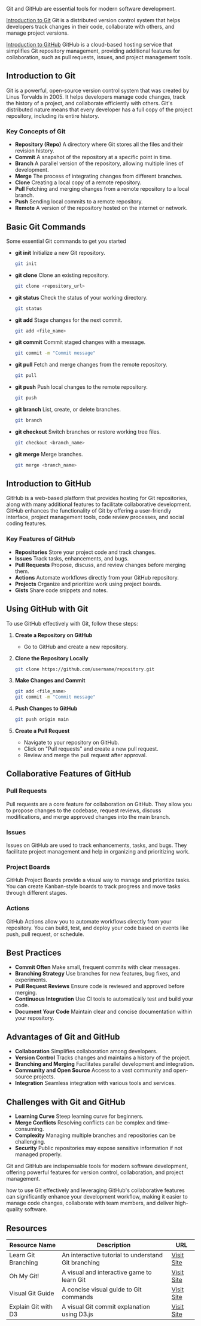 Git and GitHub are essential tools for modern software development. 

[Introduction to Git](#introduction-to-git)
Git is a distributed version control system that helps developers track changes in their code, collaborate with others, and manage project versions. 

[Introduction to GitHub](#introduction-to-github)
GitHub is a cloud-based hosting service that simplifies Git repository management, providing additional features for collaboration, such as pull requests, issues, and project management tools.

## Introduction to Git

Git is a powerful, open-source version control system that was created by Linus Torvalds in 2005. It helps developers manage code changes, track the history of a project, and collaborate efficiently with others. Git's distributed nature means that every developer has a full copy of the project repository, including its entire history.

### Key Concepts of Git

- **Repository (Repo)** A directory where Git stores all the files and their revision history.
- **Commit** A snapshot of the repository at a specific point in time.
- **Branch** A parallel version of the repository, allowing multiple lines of development.
- **Merge** The process of integrating changes from different branches.
- **Clone** Creating a local copy of a remote repository.
- **Pull** Fetching and merging changes from a remote repository to a local branch.
- **Push** Sending local commits to a remote repository.
- **Remote** A version of the repository hosted on the internet or network.

## Basic Git Commands

Some essential Git commands to get you started

- **git init** Initialize a new Git repository.
  ```bash
  git init
  ```

- **git clone** Clone an existing repository.
  ```bash
  git clone <repository_url>
  ```

- **git status** Check the status of your working directory.
  ```bash
  git status
  ```

- **git add** Stage changes for the next commit.
  ```bash
  git add <file_name>
  ```

- **git commit** Commit staged changes with a message.
  ```bash
  git commit -m "Commit message"
  ```

- **git pull** Fetch and merge changes from the remote repository.
  ```bash
  git pull
  ```

- **git push** Push local changes to the remote repository.
  ```bash
  git push
  ```

- **git branch** List, create, or delete branches.
  ```bash
  git branch
  ```

- **git checkout** Switch branches or restore working tree files.
  ```bash
  git checkout <branch_name>
  ```

- **git merge** Merge branches.
  ```bash
  git merge <branch_name>
  ```

## Introduction to GitHub

GitHub is a web-based platform that provides hosting for Git repositories, along with many additional features to facilitate collaborative development. GitHub enhances the functionality of Git by offering a user-friendly interface, project management tools, code review processes, and social coding features.

### Key Features of GitHub

- **Repositories** Store your project code and track changes.
- **Issues** Track tasks, enhancements, and bugs.
- **Pull Requests** Propose, discuss, and review changes before merging them.
- **Actions** Automate workflows directly from your GitHub repository.
- **Projects** Organize and prioritize work using project boards.
- **Gists** Share code snippets and notes.

## Using GitHub with Git

To use GitHub effectively with Git, follow these steps:

1. **Create a Repository on GitHub** 
   - Go to GitHub and create a new repository.

2. **Clone the Repository Locally**
   ```bash
   git clone https://github.com/username/repository.git
   ```

3. **Make Changes and Commit**
   ```bash
   git add <file_name>
   git commit -m "Commit message"
   ```

4. **Push Changes to GitHub**
   ```bash
   git push origin main
   ```

5. **Create a Pull Request**
   - Navigate to your repository on GitHub.
   - Click on "Pull requests" and create a new pull request.
   - Review and merge the pull request after approval.

## Collaborative Features of GitHub

### Pull Requests
Pull requests are a core feature for collaboration on GitHub. They allow you to propose changes to the codebase, request reviews, discuss modifications, and merge approved changes into the main branch.

### Issues
Issues on GitHub are used to track enhancements, tasks, and bugs. They facilitate project management and help in organizing and prioritizing work.

### Project Boards
GitHub Project Boards provide a visual way to manage and prioritize tasks. You can create Kanban-style boards to track progress and move tasks through different stages.

### Actions
GitHub Actions allow you to automate workflows directly from your repository. You can build, test, and deploy your code based on events like push, pull request, or schedule.

## Best Practices

- **Commit Often** Make small, frequent commits with clear messages.
- **Branching Strategy** Use branches for new features, bug fixes, and experiments.
- **Pull Request Reviews** Ensure code is reviewed and approved before merging.
- **Continuous Integration** Use CI tools to automatically test and build your code.
- **Document Your Code** Maintain clear and concise documentation within your repository.

## Advantages of Git and GitHub

- **Collaboration** Simplifies collaboration among developers.
- **Version Control** Tracks changes and maintains a history of the project.
- **Branching and Merging** Facilitates parallel development and integration.
- **Community and Open Source** Access to a vast community and open-source projects.
- **Integration** Seamless integration with various tools and services.

## Challenges with Git and GitHub

- **Learning Curve** Steep learning curve for beginners.
- **Merge Conflicts** Resolving conflicts can be complex and time-consuming.
- **Complexity** Managing multiple branches and repositories can be challenging.
- **Security** Public repositories may expose sensitive information if not managed properly.

Git and GitHub are indispensable tools for modern software development, offering powerful features for version control, collaboration, and project management. 

how to use Git effectively and leveraging GitHub's collaborative features can significantly enhance your development workflow, making it easier to manage code changes, collaborate with team members, and deliver high-quality software.

## Resources

| Resource Name                | Description                                     | URL                                                |
|------------------------------|-------------------------------------------------|----------------------------------------------------|
| Learn Git Branching           | An interactive tutorial to understand Git branching | [Visit Site](https://learngitbranching.js.org/)     |
| Oh My Git!                    | A visual and interactive game to learn Git      | [Visit Site](https://ohmygit.org/)                  |
| Visual Git Guide              | A concise visual guide to Git commands          | [Visit Site](https://marklodato.github.io/visual-git-guide/index-en.html) |
| Explain Git with D3           | A visual Git commit explanation using D3.js     | [Visit Site](https://onlywei.github.io/explain-git-with-d3/#commit)  |

